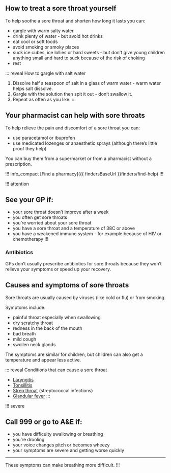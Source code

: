 ## How to treat a sore throat yourself

To help soothe a sore throat and shorten how long it lasts you can:

- gargle with warm salty water
- drink plenty of water - but avoid hot drinks
- eat cool or soft foods
- avoid smoking or smoky places
- suck ice cubes, ice lollies or hard sweets - but don't give young children anything
  small and hard to suck because of the risk of choking
- rest

::: reveal How to gargle with salt water
  1. Dissolve half a teaspoon of salt in a glass of warm water - warm water helps salt dissolve.
  2. Gargle with the solution then spit it out - don’t swallow it.
  3. Repeat as often as you like.
:::

## Your pharmacist can help with sore throats

To help relieve the pain and discomfort of a sore throat you can:

- use paracetamol or ibuprofen
- use medicated lozenges or anaesthetic sprays (although there’s little proof they help)

You can buy them from a supermarket or from a pharmacist without a prescription.

!!! info_compact
  [Find a pharmacy]({{ findersBaseUrl }}finders/find-help)
!!!


!!! attention
  ## See your GP if:

  - your sore throat doesn’t improve after a week
  - you often get sore throats
  - you’re worried about your sore throat
  - you have a sore throat and a temperature of 38C or above
  - you have a weakened immune system - for example because of HIV or chemotherapy
!!!


### Antibiotics

GPs don’t usually prescribe antibiotics for sore throats because they won’t relieve your symptoms or speed up your recovery.


## Causes and symptoms of sore throats

Sore throats are usually caused by viruses (like cold or flu) or from smoking.

Symptoms include:

- painful throat especially when swallowing
- dry scratchy throat
- redness in the back of the mouth
- bad breath
- mild cough
- swollen neck glands

The symptoms are similar for children, but children can also get a temperature and appear less active.


::: reveal Conditions that can cause a sore throat
  - [Laryngitis](http://www.nhs.uk/conditions/Laryngitis/Pages/Introduction.aspx)
  - [Tonsillitis](http://www.nhs.uk/Conditions/Tonsillitis/Pages/Introduction.aspx)
  - [Strep throat](http://www.nhs.uk/conditions/streptococcal-infections/pages/introduction.aspx) (streptococcal infections)
  - [Glandular fever](http://www.nhs.uk/conditions/glandular-fever/pages/introduction.aspx)
:::

!!! severe
  ## Call 999 or go to A&E if:

  - you have difficulty swallowing or breathing
  - you’re drooling
  - your voice changes pitch or becomes wheezy
  - your symptoms are severe and getting worse quickly

  ***
  These symptoms can make breathing more difficult.
!!!
